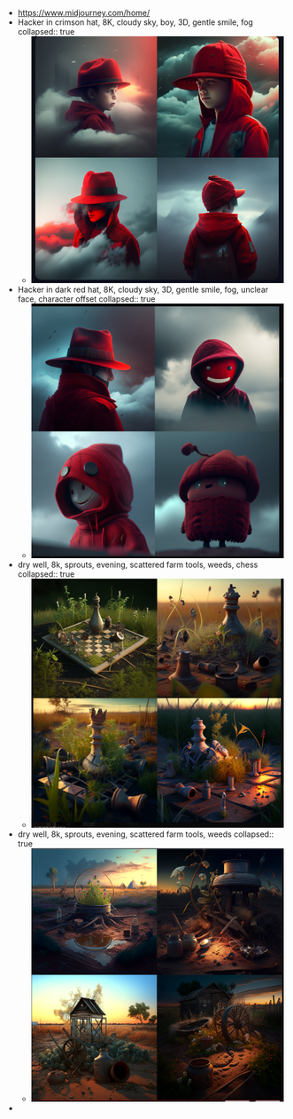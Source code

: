 - https://www.midjourney.com/home/
- Hacker in crimson hat, 8K, cloudy sky, boy, 3D, gentle smile, fog
  collapsed:: true
	- ![image.png](../assets/image_1672825327590_0.png)
- Hacker in dark red hat, 8K, cloudy sky, 3D, gentle smile, fog, unclear face, character offset
  collapsed:: true
	- ![image.png](../assets/image_1672828637593_0.png)
- dry well, 8k, sprouts, evening, scattered farm tools, weeds, chess
  collapsed:: true
	- ![image.png](../assets/image_1672829031433_0.png)
- dry well, 8k, sprouts, evening, scattered farm tools, weeds
  collapsed:: true
	- ![image.png](../assets/image_1672829099401_0.png)
-